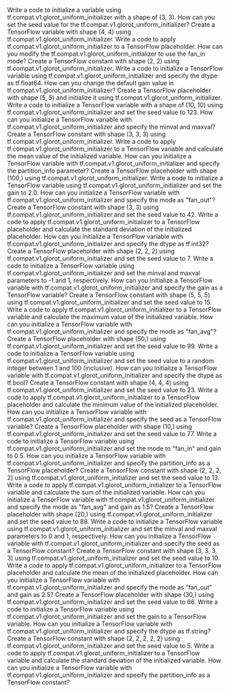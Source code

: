 Write a code to initialize a variable using tf.compat.v1.glorot_uniform_initializer with a shape of (3, 3).
How can you set the seed value for the tf.compat.v1.glorot_uniform_initializer?
Create a TensorFlow variable with shape (4, 4) using tf.compat.v1.glorot_uniform_initializer.
Write a code to apply tf.compat.v1.glorot_uniform_initializer to a TensorFlow placeholder.
How can you modify the tf.compat.v1.glorot_uniform_initializer to use the fan_in mode?
Create a TensorFlow constant with shape (2, 2) using tf.compat.v1.glorot_uniform_initializer.
Write a code to initialize a TensorFlow variable using tf.compat.v1.glorot_uniform_initializer and specify the dtype as tf.float64.
How can you change the default gain value in tf.compat.v1.glorot_uniform_initializer?
Create a TensorFlow placeholder with shape (5, 5) and initialize it using tf.compat.v1.glorot_uniform_initializer.
Write a code to initialize a TensorFlow variable with a shape of (10, 10) using tf.compat.v1.glorot_uniform_initializer and set the seed value to 123.
How can you initialize a TensorFlow variable with tf.compat.v1.glorot_uniform_initializer and specify the minval and maxval?
Create a TensorFlow constant with shape (3, 3, 3) using tf.compat.v1.glorot_uniform_initializer.
Write a code to apply tf.compat.v1.glorot_uniform_initializer to a TensorFlow variable and calculate the mean value of the initialized variable.
How can you initialize a TensorFlow variable with tf.compat.v1.glorot_uniform_initializer and specify the partition_info parameter?
Create a TensorFlow placeholder with shape (100,) using tf.compat.v1.glorot_uniform_initializer.
Write a code to initialize a TensorFlow variable using tf.compat.v1.glorot_uniform_initializer and set the gain to 2.0.
How can you initialize a TensorFlow variable with tf.compat.v1.glorot_uniform_initializer and specify the mode as "fan_out"?
Create a TensorFlow constant with shape (3, 3) using tf.compat.v1.glorot_uniform_initializer and set the seed value to 42.
Write a code to apply tf.compat.v1.glorot_uniform_initializer to a TensorFlow placeholder and calculate the standard deviation of the initialized placeholder.
How can you initialize a TensorFlow variable with tf.compat.v1.glorot_uniform_initializer and specify the dtype as tf.int32?
Create a TensorFlow placeholder with shape (2, 2, 2) using tf.compat.v1.glorot_uniform_initializer and set the seed value to 7.
Write a code to initialize a TensorFlow variable using tf.compat.v1.glorot_uniform_initializer and set the minval and maxval parameters to -1 and 1, respectively.
How can you initialize a TensorFlow variable with tf.compat.v1.glorot_uniform_initializer and specify the gain as a TensorFlow variable?
Create a TensorFlow constant with shape (5, 5, 5) using tf.compat.v1.glorot_uniform_initializer and set the seed value to 15.
Write a code to apply tf.compat.v1.glorot_uniform_initializer to a TensorFlow variable and calculate the maximum value of the initialized variable.
How can you initialize a TensorFlow variable with tf.compat.v1.glorot_uniform_initializer and specify the mode as "fan_avg"?
Create a TensorFlow placeholder with shape (50,) using tf.compat.v1.glorot_uniform_initializer and set the seed value to 99.
Write a code to initialize a TensorFlow variable using tf.compat.v1.glorot_uniform_initializer and set the seed value to a random integer between 1 and 100 (inclusive).
How can you initialize a TensorFlow variable with tf.compat.v1.glorot_uniform_initializer and specify the dtype as tf.bool?
Create a TensorFlow constant with shape (4, 4, 4) using tf.compat.v1.glorot_uniform_initializer and set the seed value to 23.
Write a code to apply tf.compat.v1.glorot_uniform_initializer to a TensorFlow placeholder and calculate the minimum value of the initialized placeholder.
How can you initialize a TensorFlow variable with tf.compat.v1.glorot_uniform_initializer and specify the seed as a TensorFlow variable?
Create a TensorFlow placeholder with shape (10,) using tf.compat.v1.glorot_uniform_initializer and set the seed value to 77.
Write a code to initialize a TensorFlow variable using tf.compat.v1.glorot_uniform_initializer and set the mode to "fan_in" and gain to 0.5.
How can you initialize a TensorFlow variable with tf.compat.v1.glorot_uniform_initializer and specify the partition_info as a TensorFlow placeholder?
Create a TensorFlow constant with shape (2, 2, 2, 2) using tf.compat.v1.glorot_uniform_initializer and set the seed value to 13.
Write a code to apply tf.compat.v1.glorot_uniform_initializer to a TensorFlow variable and calculate the sum of the initialized variable.
How can you initialize a TensorFlow variable with tf.compat.v1.glorot_uniform_initializer and specify the mode as "fan_avg" and gain as 1.5?
Create a TensorFlow placeholder with shape (20,) using tf.compat.v1.glorot_uniform_initializer and set the seed value to 88.
Write a code to initialize a TensorFlow variable using tf.compat.v1.glorot_uniform_initializer and set the minval and maxval parameters to 0 and 1, respectively.
How can you initialize a TensorFlow variable with tf.compat.v1.glorot_uniform_initializer and specify the seed as a TensorFlow constant?
Create a TensorFlow constant with shape (3, 3, 3, 3) using tf.compat.v1.glorot_uniform_initializer and set the seed value to 10.
Write a code to apply tf.compat.v1.glorot_uniform_initializer to a TensorFlow placeholder and calculate the mean of the initialized placeholder.
How can you initialize a TensorFlow variable with tf.compat.v1.glorot_uniform_initializer and specify the mode as "fan_out" and gain as 2.5?
Create a TensorFlow placeholder with shape (30,) using tf.compat.v1.glorot_uniform_initializer and set the seed value to 66.
Write a code to initialize a TensorFlow variable using tf.compat.v1.glorot_uniform_initializer and set the gain to a TensorFlow variable.
How can you initialize a TensorFlow variable with tf.compat.v1.glorot_uniform_initializer and specify the dtype as tf.string?
Create a TensorFlow constant with shape (2, 2, 2, 2, 2) using tf.compat.v1.glorot_uniform_initializer and set the seed value to 5.
Write a code to apply tf.compat.v1.glorot_uniform_initializer to a TensorFlow variable and calculate the standard deviation of the initialized variable.
How can you initialize a TensorFlow variable with tf.compat.v1.glorot_uniform_initializer and specify the partition_info as a TensorFlow constant?